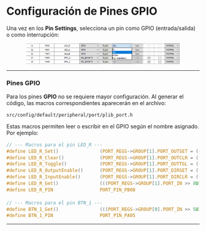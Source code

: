 
# Configuración de Pines GPIO

Una vez en los **Pin Settings**, selecciona un pin como GPIO (entrada/salida) o como interrupción:

<div align="center">
	<img src="images/gpio_pin.png" alt="pines gpio" width="400"/>
</div>

---

### Pines GPIO

Para los pines **GPIO** no se requiere mayor configuración. Al generar el código, las macros correspondientes aparecerán en el archivo:

```
src/config/default/peripheral/port/plib_port.h
```

Estas macros permiten leer o escribir en el GPIO según el nombre asignado. Por ejemplo:

```c
// --- Macros para el pin LED_R ---
#define LED_R_Set()               (PORT_REGS->GROUP[1].PORT_OUTSET = ((uint32_t)1U << 8U))
#define LED_R_Clear()             (PORT_REGS->GROUP[1].PORT_OUTCLR = ((uint32_t)1U << 8U))
#define LED_R_Toggle()            (PORT_REGS->GROUP[1].PORT_OUTTGL = ((uint32_t)1U << 8U))
#define LED_R_OutputEnable()      (PORT_REGS->GROUP[1].PORT_DIRSET = ((uint32_t)1U << 8U))
#define LED_R_InputEnable()       (PORT_REGS->GROUP[1].PORT_DIRCLR = ((uint32_t)1U << 8U))
#define LED_R_Get()               (((PORT_REGS->GROUP[1].PORT_IN >> 8U)) & 0x01U)
#define LED_R_PIN                 PORT_PIN_PB08

// --- Macros para el pin BTN_1 ---
#define BTN_1_Get()               (((PORT_REGS->GROUP[0].PORT_IN >> 5U)) & 0x01U)
#define BTN_1_PIN                 PORT_PIN_PA05
```

---

<!-- Continúa aquí con la sección de interrupciones si lo deseas -->